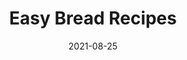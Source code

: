 ---
title: Easy Bread Recipes
description: "Baking bread is easier than you think, learn how to bake bread with our quick and easy recipes. This basic quick bread recipe is a great place to start if you're new to baking bread."
date: 2021-08-25
category:
  - Bread
tags: ''
---
